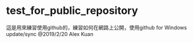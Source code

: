 # test_for_public_repository
這是用來練習使用github的，練習如何在網路上公開，使用github for Windows update/sync @2019/2/20 Alex Kuan
